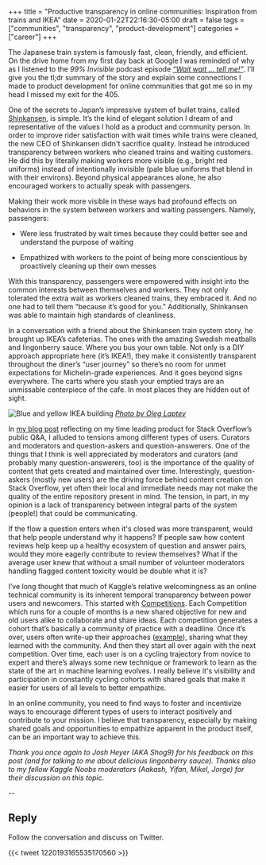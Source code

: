 +++ 
title = "Productive transparency in online communities: Inspiration from trains and IKEA" 
date = 2020-01-22T22:16:30-05:00 
draft = false 
tags = ["communities", "transparency", "product-development"] 
categories = ["career"] 
+++

The Japanese train system is famously fast, clean, friendly, and efficient. On the drive home from my first day back at Google I was reminded of why as I listened to the *99% Invisible* podcast episode *[“Wait wait ... tell me!”](https://99percentinvisible.org/episode/wait-wait-tell-me/)*. I’ll give you the tl;dr summary of the story and explain some connections I made to product development for online communities that got me so in my head I missed my exit for the 405.

  

One of the secrets to Japan’s impressive system of bullet trains, called [Shinkansen](https://en.wikipedia.org/wiki/Shinkansen), is simple. It’s the kind of elegant solution I dream of and representative of the values I hold as a product and community person. In order to improve rider satisfaction with wait times while trains were cleaned, the new CEO of Shinkansen didn't sacrifice quality. Instead he introduced transparency between workers who cleaned trains and waiting customers. He did this by literally making workers more visible (e.g., bright red uniforms) instead of intentionally invisible (pale blue uniforms that blend in with their environs). Beyond physical appearances alone, he also encouraged workers to actually speak with passengers.

 
Making their work more visible in these ways had profound effects on behaviors in the system between workers and waiting passengers. Namely, passengers:

  

-   Were less frustrated by wait times because they could better see and understand the purpose of waiting
    
-   Empathized with workers to the point of being more conscientious by proactively cleaning up their own messes

  

With this transparency, passengers were empowered with insight into the common interests between themselves and workers. They not only tolerated the extra wait as workers cleaned trains, they embraced it. And no one had to tell them “because it’s good for you.” Additionally, Shinkansen was able to maintain high standards of cleanliness.

  

In a conversation with a friend about the Shinkansen train system story, he brought up IKEA’s cafeterias. The ones with the amazing Swedish meatballs and lingonberry sauce. Where you bus your own table. Not only is a DIY approach appropriate here (it’s IKEA!), they make it consistently transparent throughout the diner’s “user journey” so there’s no room for unmet expectations for Michelin-grade experiences. And it goes beyond signs everywhere. The carts where you stash your emptied trays are an unmissable centerpiece of the cafe. In most places they are hidden out of sight.

![Blue and yellow IKEA building](https://images.unsplash.com/photo-1517816630506-a8c5ccf61bf0?ixlib=rb-1.2.1&ixid=eyJhcHBfaWQiOjEyMDd9&auto=format&fit=crop&w=1050&q=80)
*[Photo by Oleg Laptev](https://unsplash.com/photos/KDawdoaC-ts)* 
  

In [my blog post](https://mrisdal.github.io/blog/posts/reflections-on-stack-overflow/) reflecting on my time leading product for Stack Overflow’s public Q&A, I alluded to tensions among different types of users. Curators and moderators and question-askers and question-answerers. One of the things that I think is well appreciated by moderators and curators (and probably many question-answerers, too) is the importance of the quality of content that gets created and maintained over time. Interestingly, question-askers (mostly new users) are the driving force behind content creation on Stack Overflow, yet often their local and immediate needs may not make the quality of the entire repository present in mind. The tension, in part, in my opinion is a lack of transparency between integral parts of the system (people!) that could be communicating.

  

If the flow a question enters when it's closed was more transparent, would that help people understand why it happens? If people saw how content reviews help keep up a healthy ecosystem of question and answer pairs, would they more eagerly contribute to review themselves? What if the average user knew that without a small number of volunteer moderators handling flagged content toxicity would be double what it is?

  

I’ve long thought that much of Kaggle’s relative welcomingness as an online technical community is its inherent temporal transparency between power users and newcomers. This started with [Competitions](https://www.kaggle.com/competitions). Each Competition which runs for a couple of months is a new shared objective for new and old users alike to collaborate and share ideas. Each competition generates a cohort that’s basically a community of practice with a deadline. Once it’s over, users often write-up their approaches ([example](https://www.kaggle.com/c/ashrae-energy-prediction/discussion/124984)), sharing what they learned with the community. And then they start all over again with the next competition. Over time, each user is on a cycling trajectory from novice to expert and there’s always some new technique or framework to learn as the state of the art in machine learning evolves. I really believe it's visibility and participation in constantly cycling cohorts with shared goals that make it easier for users of all levels to better empathize.

  

In an online community, you need to find ways to foster and incentivize ways to encourage different types of users to interact positively and contribute to your mission. I believe that transparency, especially by making shared goals and opportunities to empathize apparent in the product itself, can be an important way to achieve this.

*Thank you once again to Josh Heyer (AKA Shog9) for his feedback on this post (and for talking to me about delicious lingonberry sauce). Thanks also to my fellow Kaggle Noobs moderators (Aakash, Yifan, Mikel, Jorge) for their discussion on this topic.*

--

## Reply

Follow the conversation and discuss on Twitter.

{{< tweet 1220193165535170560 >}}